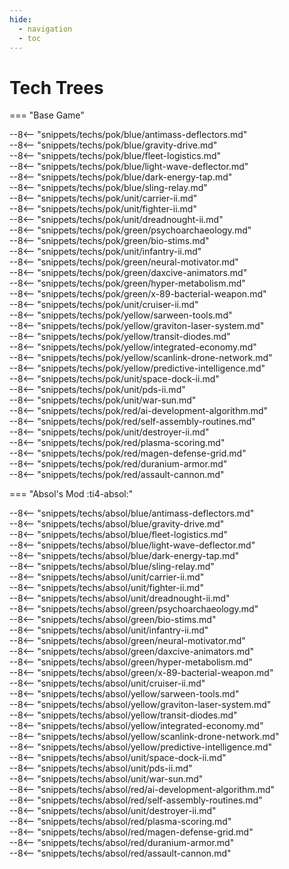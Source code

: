 ```yaml
---
hide:
  - navigation
  - toc
---
```



# Tech Trees

=== "Base Game"
    <div markdown class="grid-container">
      <div markdown class="blue-tech grid-item">
    --8<-- "snippets/techs/pok/blue/antimass-deflectors.md"
      </div>
      <div markdown class="blue-tech grid-item">
    --8<-- "snippets/techs/pok/blue/gravity-drive.md"
      </div>
      <div markdown class="blue-tech grid-item">
    --8<-- "snippets/techs/pok/blue/fleet-logistics.md"
      </div>
      <div markdown class="blue-tech grid-item">
    --8<-- "snippets/techs/pok/blue/light-wave-deflector.md"
      </div>
      <div markdown class="blue-tech grid-item">
    --8<-- "snippets/techs/pok/blue/dark-energy-tap.md"
      </div>
      <div markdown class="blue-tech grid-item">
    --8<-- "snippets/techs/pok/blue/sling-relay.md"
      </div>
      <div markdown class="unit-tech grid-item">
    --8<-- "snippets/techs/pok/unit/carrier-ii.md"
      </div>
      <div markdown class="grid-item"></div>
      <div markdown class="grid-item"></div>
      <div markdown class="unit-tech grid-item">
    --8<-- "snippets/techs/pok/unit/fighter-ii.md"
      </div>
      <div markdown class="unit-tech grid-item">
    --8<-- "snippets/techs/pok/unit/dreadnought-ii.md"
      </div>
      <div markdown class="grid-item"></div>
      <div markdown class="green-tech grid-item">
    --8<-- "snippets/techs/pok/green/psychoarchaeology.md"
      </div>
      <div markdown class="green-tech grid-item">
    --8<-- "snippets/techs/pok/green/bio-stims.md"
      </div>
      <div markdown class="unit-tech grid-item">
    --8<-- "snippets/techs/pok/unit/infantry-ii.md"
      </div>
      <div markdown class="grid-item"></div>
      <div markdown class="green-tech grid-item">
    --8<-- "snippets/techs/pok/green/neural-motivator.md"
      </div>
      <div markdown class="green-tech grid-item">
    --8<-- "snippets/techs/pok/green/daxcive-animators.md"
      </div>
      <div markdown class="green-tech grid-item">
    --8<-- "snippets/techs/pok/green/hyper-metabolism.md"
      </div>
      <div markdown class="green-tech grid-item">
    --8<-- "snippets/techs/pok/green/x-89-bacterial-weapon.md"
      </div>
      <div markdown class="grid-item"></div>
      <div markdown class="unit-tech grid-item">
    --8<-- "snippets/techs/pok/unit/cruiser-ii.md"
      </div>
      <div markdown class="grid-item"></div>
      <div markdown class="grid-item"></div>
      <div markdown class="yellow-tech grid-item">
    --8<-- "snippets/techs/pok/yellow/sarween-tools.md"
      </div>
      <div markdown class="yellow-tech grid-item">
    --8<-- "snippets/techs/pok/yellow/graviton-laser-system.md"
      </div>
      <div markdown class="yellow-tech grid-item">
    --8<-- "snippets/techs/pok/yellow/transit-diodes.md"
      </div>
      <div markdown class="yellow-tech grid-item">
    --8<-- "snippets/techs/pok/yellow/integrated-economy.md"
      </div>
      <div markdown class="yellow-tech grid-item">
    --8<-- "snippets/techs/pok/yellow/scanlink-drone-network.md"
      </div>
      <div markdown class="yellow-tech grid-item">
    --8<-- "snippets/techs/pok/yellow/predictive-intelligence.md"
      </div>
      <div markdown class="unit-tech grid-item">
    --8<-- "snippets/techs/pok/unit/space-dock-ii.md"
      </div>
      <div markdown class="grid-item"></div>
      <div markdown class="grid-item"></div>
      <div markdown class="unit-tech grid-item">
    --8<-- "snippets/techs/pok/unit/pds-ii.md"
      </div>
      <div markdown class="grid-item"></div>
      <div markdown class="unit-tech grid-item">
    --8<-- "snippets/techs/pok/unit/war-sun.md"
      </div>
      <div markdown class="red-tech grid-item">
    --8<-- "snippets/techs/pok/red/ai-development-algorithm.md"
      </div>
      <div markdown class="red-tech grid-item">
    --8<-- "snippets/techs/pok/red/self-assembly-routines.md"
      </div>
      <div markdown class="unit-tech grid-item">
    --8<-- "snippets/techs/pok/unit/destroyer-ii.md"
      </div>
      <div markdown class="grid-item"></div>
      <div markdown class="red-tech grid-item">
    --8<-- "snippets/techs/pok/red/plasma-scoring.md"
      </div>
      <div markdown class="red-tech grid-item">
    --8<-- "snippets/techs/pok/red/magen-defense-grid.md"
      </div>
      <div markdown class="red-tech grid-item">
    --8<-- "snippets/techs/pok/red/duranium-armor.md"
      </div>
      <div markdown class="red-tech grid-item">
    --8<-- "snippets/techs/pok/red/assault-cannon.md"
      </div>
    </div>

=== "Absol's Mod :ti4-absol:"
    <div markdown class="grid-container">
      <div markdown class="blue-tech grid-item">
    --8<-- "snippets/techs/absol/blue/antimass-deflectors.md"
      </div>
      <div markdown class="blue-tech grid-item">
    --8<-- "snippets/techs/absol/blue/gravity-drive.md"
      </div>
      <div markdown class="blue-tech grid-item">
    --8<-- "snippets/techs/absol/blue/fleet-logistics.md"
      </div>
      <div markdown class="blue-tech grid-item">
    --8<-- "snippets/techs/absol/blue/light-wave-deflector.md"
      </div>
      <div markdown class="blue-tech grid-item">
    --8<-- "snippets/techs/absol/blue/dark-energy-tap.md"
      </div>
      <div markdown class="blue-tech grid-item">
    --8<-- "snippets/techs/absol/blue/sling-relay.md"
      </div>
      <div markdown class="unit-tech grid-item">
    --8<-- "snippets/techs/absol/unit/carrier-ii.md"
      </div>
      <div markdown class="grid-item"></div>
      <div markdown class="grid-item"></div>
      <div markdown class="unit-tech grid-item">
    --8<-- "snippets/techs/absol/unit/fighter-ii.md"
      </div>
      <div markdown class="unit-tech grid-item">
    --8<-- "snippets/techs/absol/unit/dreadnought-ii.md"
      </div>
      <div markdown class="grid-item"></div>
      <div markdown class="green-tech grid-item">
    --8<-- "snippets/techs/absol/green/psychoarchaeology.md"
      </div>
      <div markdown class="green-tech grid-item">
    --8<-- "snippets/techs/absol/green/bio-stims.md"
      </div>
      <div markdown class="unit-tech grid-item">
    --8<-- "snippets/techs/absol/unit/infantry-ii.md"
      </div>
      <div markdown class="grid-item"></div>
      <div markdown class="green-tech grid-item">
    --8<-- "snippets/techs/absol/green/neural-motivator.md"
      </div>
      <div markdown class="green-tech grid-item">
    --8<-- "snippets/techs/absol/green/daxcive-animators.md"
      </div>
      <div markdown class="green-tech grid-item">
    --8<-- "snippets/techs/absol/green/hyper-metabolism.md"
      </div>
      <div markdown class="green-tech grid-item">
    --8<-- "snippets/techs/absol/green/x-89-bacterial-weapon.md"
      </div>
      <div markdown class="grid-item"></div>
      <div markdown class="unit-tech grid-item">
    --8<-- "snippets/techs/absol/unit/cruiser-ii.md"
      </div>
      <div markdown class="grid-item"></div>
      <div markdown class="grid-item"></div>
      <div markdown class="yellow-tech grid-item">
    --8<-- "snippets/techs/absol/yellow/sarween-tools.md"
      </div>
      <div markdown class="yellow-tech grid-item">
    --8<-- "snippets/techs/absol/yellow/graviton-laser-system.md"
      </div>
      <div markdown class="yellow-tech grid-item">
    --8<-- "snippets/techs/absol/yellow/transit-diodes.md"
      </div>
      <div markdown class="yellow-tech grid-item">
    --8<-- "snippets/techs/absol/yellow/integrated-economy.md"
      </div>
      <div markdown class="yellow-tech grid-item">
    --8<-- "snippets/techs/absol/yellow/scanlink-drone-network.md"
      </div>
      <div markdown class="yellow-tech grid-item">
    --8<-- "snippets/techs/absol/yellow/predictive-intelligence.md"
      </div>
      <div markdown class="unit-tech grid-item">
    --8<-- "snippets/techs/absol/unit/space-dock-ii.md"
      </div>
      <div markdown class="grid-item"></div>
      <div markdown class="grid-item"></div>
      <div markdown class="unit-tech grid-item">
    --8<-- "snippets/techs/absol/unit/pds-ii.md"
      </div>
      <div markdown class="grid-item"></div>
      <div markdown class="unit-tech grid-item">
    --8<-- "snippets/techs/absol/unit/war-sun.md"
      </div>
      <div markdown class="red-tech grid-item">
    --8<-- "snippets/techs/absol/red/ai-development-algorithm.md"
      </div>
      <div markdown class="red-tech grid-item">
    --8<-- "snippets/techs/absol/red/self-assembly-routines.md"
      </div>
      <div markdown class="unit-tech grid-item">
    --8<-- "snippets/techs/absol/unit/destroyer-ii.md"
      </div>
      <div markdown class="grid-item"></div>
      <div markdown class="red-tech grid-item">
    --8<-- "snippets/techs/absol/red/plasma-scoring.md"
      </div>
      <div markdown class="red-tech grid-item">
    --8<-- "snippets/techs/absol/red/magen-defense-grid.md"
      </div>
      <div markdown class="red-tech grid-item">
    --8<-- "snippets/techs/absol/red/duranium-armor.md"
      </div>
      <div markdown class="red-tech grid-item">
    --8<-- "snippets/techs/absol/red/assault-cannon.md"
      </div>
    </div>